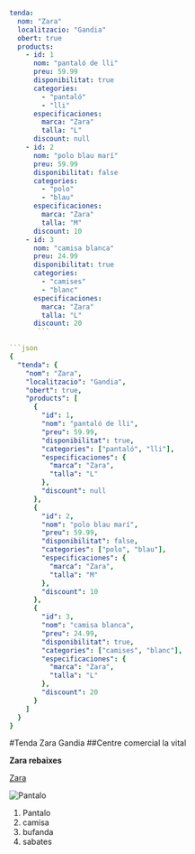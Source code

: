 ```yaml
tenda:
  nom: "Zara"
  localitzacio: "Gandia"
  obert: true
  products:
    - id: 1
      nom: "pantaló de lli"
      preu: 59.99
      disponibilitat: true
      categories:
        - "pantaló"
        - "lli"
      especificaciones:
        marca: "Zara"
        talla: "L"
      discount: null
    - id: 2
      nom: "polo blau marí"
      preu: 59.99
      disponibilitat: false
      categories:
        - "polo"
        - "blau"
      especificaciones:
        marca: "Zara"
        talla: "M"
      discount: 10
    - id: 3
      nom: "camisa blanca"
      preu: 24.99
      disponibilitat: true
      categories:
        - "camises"
        - "blanc"
      especificaciones:
        marca: "Zara"
        talla: "L"
      discount: 20
       ```

```json
{
  "tenda": {
    "nom": "Zara",
    "localitzacio": "Gandia",
    "obert": true,
    "products": [
      {
        "id": 1,
        "nom": "pantaló de lli",
        "preu": 59.99,
        "disponibilitat": true,
        "categories": ["pantaló", "lli"],
        "especificaciones": {
          "marca": "Zara",
          "talla": "L"
        },
        "discount": null
      },
      {
        "id": 2,
        "nom": "polo blau marí",
        "preu": 59.99,
        "disponibilitat": false,
        "categories": ["polo", "blau"],
        "especificaciones": {
          "marca": "Zara",
          "talla": "M"
        },
        "discount": 10
      },
      {
        "id": 3,
        "nom": "camisa blanca",
        "preu": 24.99,
        "disponibilitat": true,
        "categories": ["camises", "blanc"],
        "especificaciones": {
          "marca": "Zara",
          "talla": "L"
        },
        "discount": 20
      }
    ]
  }
}
```

#Tenda Zara  Gandia
##Centre comercial la vital

**Zara rebaixes**

[Zara](https://www.zara.com/es)

![Pantalo](https://static.zara.net/assets/public/afa1/8dc0/6b6b49b5a378/f50bcfcf8838/08574435800-p/08574435800-p.jpg?ts=1727344859372&w=750&f=auto)

1. Pantalo
2. camisa
3. bufanda
4. sabates
